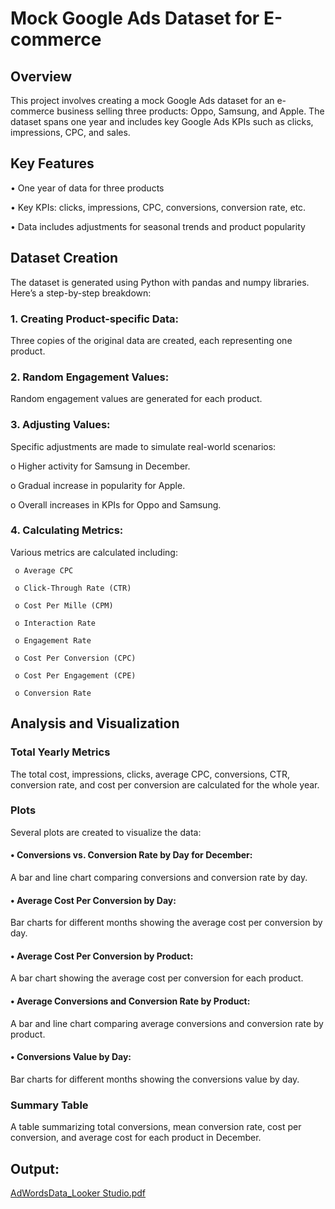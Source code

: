 # Mock Google Ads Dataset for E-commerce
## Overview
This project involves creating a mock Google Ads dataset for an e-commerce business selling three products: 
Oppo, Samsung, and Apple. The dataset spans one year and includes key Google Ads KPIs such as clicks, impressions, CPC, and sales.

## Key Features
• One year of data for three products

• Key KPIs: clicks, impressions, CPC, conversions, conversion rate, etc.

• Data includes adjustments for seasonal trends and product popularity

## Dataset Creation

The dataset is generated using Python with pandas and numpy libraries. Here’s a step-by-step breakdown:

### 1. Creating Product-specific Data:
Three copies of the original data are created, each representing one product.

### 2. Random Engagement Values:
Random engagement values are generated for each product.

### 3. Adjusting Values:
Specific adjustments are made to simulate real-world scenarios:

   o Higher activity for Samsung in December.
   
   o Gradual increase in popularity for Apple.
   
   o Overall increases in KPIs for Oppo and Samsung.
   

### 4. Calculating Metrics:
Various metrics are calculated including:

     o Average CPC
   
     o Click-Through Rate (CTR)
   
     o Cost Per Mille (CPM)
   
     o Interaction Rate
   
     o Engagement Rate
   
     o Cost Per Conversion (CPC)
   
     o Cost Per Engagement (CPE)
   
     o Conversion Rate
   

 ## Analysis and Visualization

### Total Yearly Metrics
The total cost, impressions, clicks, average CPC, conversions, CTR, conversion rate, and cost per conversion are calculated for the whole year.

### Plots
Several plots are created to visualize the data:

#### • Conversions vs. Conversion Rate by Day for December:
A bar and line chart comparing conversions and conversion rate by day.

#### • Average Cost Per Conversion by Day:
Bar charts for different months showing the average cost per conversion by day.

#### • Average Cost Per Conversion by Product:
A bar chart showing the average cost per conversion for each product.

#### • Average Conversions and Conversion Rate by Product:
A bar and line chart comparing average conversions and conversion rate by product.

#### • Conversions Value by Day:
Bar charts for different months showing the conversions value by day.

### Summary Table
A table summarizing total conversions, mean conversion rate, cost per conversion, and average cost for each product in December.

## Output:
[AdWordsData_Looker Studio.pdf](https://github.com/Pavi-NP/GoogleAds-Ecommerce/files/15377440/AdWordsData_Looker.Studio.pdf)


